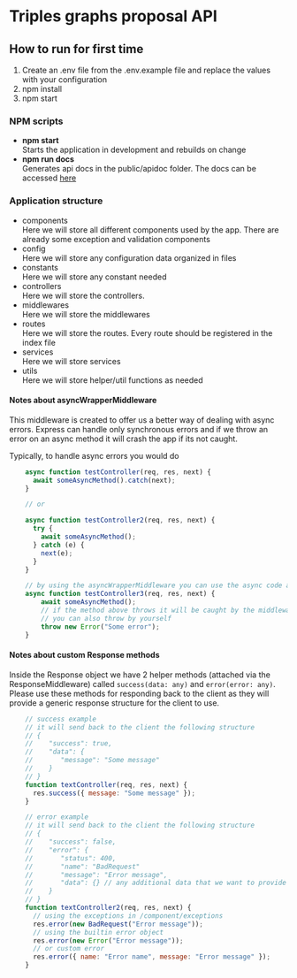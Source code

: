 # Triples graphs proposal API

## How to run for first time

1. Create an .env file from the .env.example file and replace the values with your configuration
2. npm install
3. npm start

### NPM scripts

- **npm start**  
Starts the application in development and rebuilds on change
- **npm run docs**  
Generates api docs in the public/apidoc folder. The docs can be accessed [here](http://localhost:8080/apidoc)

### Application structure

- components  
Here we will store all different components used by the app. There are already some exception and validation components  
- config  
Here we will store any configuration data organized in files  
- constants  
Here we will store any constant needed  
- controllers  
Here we will store the controllers.  
- middlewares  
Here we will store the middlewares  
- routes  
Here we will store the routes. Every route should be registered in the index file  
- services  
Here we will store services
- utils  
Here we will store helper/util functions as needed

#### Notes about asyncWrapperMiddleware

This middleware is created to offer us a better way of dealing with async errors.
Express can handle only synchronous errors and if we throw an error on an async method it will crash the app if its not caught.  

Typically, to handle async errors you would do

```javascript
    async function testController(req, res, next) {
      await someAsyncMethod().catch(next);
    }

    // or

    async function testController2(req, res, next) {
      try {
        await someAsyncMethod();
      } catch (e) {
        next(e);
      }
    }

    // by using the asyncWrapperMiddleware you can use the async code and throw like normal synchronous function
    async function testController3(req, res, next) {
        await someAsyncMethod();
        // if the method above throws it will be caught by the middleware
        // you can also throw by yourself
        throw new Error("Some error");
    }
```

#### Notes about custom Response methods

Inside the Response object we have 2 helper methods (attached via the ResponseMiddleware) called `success(data: any)` and `error(error: any)`.  
Please use these methods for responding back to the client as they will provide a generic response structure for the client to use.  

```javascript
    // success example
    // it will send back to the client the following structure
    // {
    //    "success": true,
    //    "data": {
    //       "message": "Some message"
    //    }
    // }
    function textController(req, res, next) {
      res.success({ message: "Some message" });
    }

    // error example
    // it will send back to the client the following structure
    // {
    //    "success": false,
    //    "error": {
    //       "status": 400,
    //       "name": "BadRequest"
    //       "message": "Error message",
    //       "data": {} // any additional data that we want to provide
    //    }
    // }
    function textController2(req, res, next) {
      // using the exceptions in /component/exceptions
      res.error(new BadRequest("Error message"));
      // using the builtin error object
      res.error(new Error("Error message"));
      // or custom error
      res.error({ name: "Error name", message: "Error message" });
    }
```
